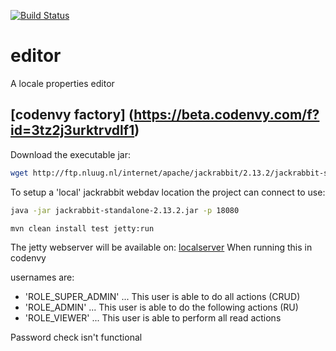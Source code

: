 [![Build Status](https://travis-ci.org/nicovanderheide/editor.svg)](https://travis-ci.org/nicovanderheide/editor)

# editor
A locale properties editor

## [codenvy factory] (https://beta.codenvy.com/f?id=3tz2j3urktrvdlf1)

Download the executable jar:  
```bash.sh
wget http://ftp.nluug.nl/internet/apache/jackrabbit/2.13.2/jackrabbit-standalone-2.13.2.jar
```

To setup a 'local' jackrabbit webdav location the project can connect to use:
```bash.sh
java -jar jackrabbit-standalone-2.13.2.jar -p 18080
```

```bash.sh
mvn clean install test jetty:run
```
The jetty webserver will be available on: [localserver](http://localhost:8080/editor)
When running this in codenvy

usernames are: 
* 'ROLE_SUPER_ADMIN'
... This user is able to do all actions (CRUD)
* 'ROLE_ADMIN'
... This user is able to do the following actions (RU)
* 'ROLE_VIEWER'
... This user is able to perform all read actions

Password check isn't functional
